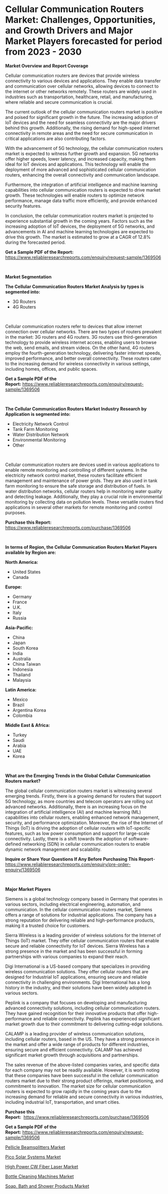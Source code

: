 <p><h1>Cellular Communication Routers Market: Challenges, Opportunities, and Growth Drivers and Major Market Players forecasted for period from 2023 - 2030</h1></p><p><strong>Market Overview and Report Coverage</strong></p>
<p><p>Cellular communication routers are devices that provide wireless connectivity to various devices and applications. They enable data transfer and communication over cellular networks, allowing devices to connect to the internet or other networks remotely. These routers are widely used in industries such as transportation, healthcare, retail, and manufacturing, where reliable and secure communication is crucial.</p><p>The current outlook of the cellular communication routers market is positive and poised for significant growth in the future. The increasing adoption of IoT devices and the need for seamless connectivity are the major drivers behind this growth. Additionally, the rising demand for high-speed internet connectivity in remote areas and the need for secure communication in critical applications are also contributing factors.</p><p>With the advancement of 5G technology, the cellular communication routers market is expected to witness further growth and expansion. 5G networks offer higher speeds, lower latency, and increased capacity, making them ideal for IoT devices and applications. This technology will enable the deployment of more advanced and sophisticated cellular communication routers, enhancing the overall connectivity and communication landscape.</p><p>Furthermore, the integration of artificial intelligence and machine learning capabilities into cellular communication routers is expected to drive market growth. These technologies will enable routers to optimize network performance, manage data traffic more efficiently, and provide enhanced security features.</p><p>In conclusion, the cellular communication routers market is projected to experience substantial growth in the coming years. Factors such as the increasing adoption of IoT devices, the deployment of 5G networks, and advancements in AI and machine learning technologies are expected to drive this growth. The market is estimated to grow at a CAGR of 12.8% during the forecasted period.</p></p>
<p><strong>Get a Sample PDF of the Report:</strong> <a href="https://www.reliableresearchreports.com/enquiry/request-sample/1369506">https://www.reliableresearchreports.com/enquiry/request-sample/1369506</a></p>
<p>&nbsp;</p>
<p><strong>Market Segmentation</strong></p>
<p><strong>The Cellular Communication Routers Market Analysis by types is segmented into:</strong></p>
<p><ul><li>3G Routers</li><li>4G Routers</li></ul></p>
<p>&nbsp;</p>
<p><p>Cellular communication routers refer to devices that allow internet connection over cellular networks. There are two types of routers prevalent in the market: 3G routers and 4G routers. 3G routers use third-generation technology to provide wireless internet access, enabling users to browse the web, send emails, and stream videos. On the other hand, 4G routers employ the fourth-generation technology, delivering faster internet speeds, improved performance, and better overall connectivity. These routers cater to the increasing demand for wireless connectivity in various settings, including homes, offices, and public spaces.</p></p>
<p><strong>Get a Sample PDF of the Report:</strong>&nbsp;<a href="https://www.reliableresearchreports.com/enquiry/request-sample/1369506">https://www.reliableresearchreports.com/enquiry/request-sample/1369506</a></p>
<p>&nbsp;</p>
<p><strong>The Cellular Communication Routers Market Industry Research by Application is segmented into:</strong></p>
<p><ul><li>Electricity Network Control</li><li>Tank Farm Monitoring</li><li>Water Distribution Network</li><li>Environmental Monitoring</li><li>Other</li></ul></p>
<p>&nbsp;</p>
<p><p>Cellular communication routers are devices used in various applications to enable remote monitoring and controlling of different systems. In the electricity network control market, these routers facilitate efficient management and maintenance of power grids. They are also used in tank farm monitoring to ensure the safe storage and distribution of fuels. In water distribution networks, cellular routers help in monitoring water quality and detecting leakage. Additionally, they play a crucial role in environmental monitoring by collecting data on pollution levels. These versatile routers find applications in several other markets for remote monitoring and control purposes.</p></p>
<p><strong>Purchase this Report:</strong>&nbsp; <a href="https://www.reliableresearchreports.com/purchase/1369506">https://www.reliableresearchreports.com/purchase/1369506</a></p>
<p>&nbsp;</p>
<p><strong>In terms of Region, the Cellular Communication Routers Market Players available by Region are:</strong></p>
<p>
    <p> <strong> North America: </strong>
        <ul>
            <li>United States</li>
            <li>Canada</li>
        </ul>
        </p> 
    <p> <strong> Europe: </strong>
        <ul>
            <li>Germany</li>
            <li>France</li>
            <li>U.K.</li>
            <li>Italy</li>
            <li>Russia</li>
        </ul>
        </p> 
    <p> <strong> Asia-Pacific: </strong>
        <ul>
            <li>China</li>
            <li>Japan</li>
            <li>South Korea</li>
            <li>India</li>
            <li>Australia</li>
            <li>China Taiwan</li>
            <li>Indonesia</li>
            <li>Thailand</li>
            <li>Malaysia</li>
        </ul>
        </p> 
    <p> <strong> Latin America: </strong>
        <ul>
            <li>Mexico</li>
            <li>Brazil</li>
            <li>Argentina Korea</li>
            <li>Colombia</li>
        </ul>
        </p> 
    <p> <strong> Middle East & Africa: </strong>
        <ul>
            <li>Turkey</li>
            <li>Saudi</li>
            <li>Arabia</li>
            <li>UAE</li>
            <li>Korea</li>
        </ul>
    </p>
    </p>
<p>&nbsp;</p>
<p><strong>What are the Emerging Trends in the Global Cellular Communication Routers market?</strong></p>
<p><p>The global cellular communication routers market is witnessing several emerging trends. Firstly, there is a growing demand for routers that support 5G technology, as more countries and telecom operators are rolling out advanced networks. Additionally, there is an increasing focus on the integration of artificial intelligence (AI) and machine learning (ML) capabilities into cellular routers, enabling enhanced network management, security, and performance optimization. Moreover, the rise of the Internet of Things (IoT) is driving the adoption of cellular routers with IoT-specific features, such as low power consumption and support for large-scale connectivity. Lastly, there is a shift towards the adoption of software-defined networking (SDN) in cellular communication routers to enable dynamic network management and scalability.</p></p>
<p><strong>Inquire or Share Your Questions If Any Before Purchasing This Report</strong>- <a href="https://www.reliableresearchreports.com/enquiry/pre-order-enquiry/1369506">https://www.reliableresearchreports.com/enquiry/pre-order-enquiry/1369506</a></p>
<p>&nbsp;</p>
<p><strong>Major Market Players</strong></p>
<p><p>Siemens is a global technology company based in Germany that operates in various sectors, including electrical engineering, automation, and communication. In the cellular communication routers market, Siemens offers a range of solutions for industrial applications. The company has a strong reputation for delivering reliable and high-performance products, making it a trusted choice for customers.</p><p>Sierra Wireless is a leading provider of wireless solutions for the Internet of Things (IoT) market. They offer cellular communication routers that enable secure and reliable connectivity for IoT devices. Sierra Wireless has a strong presence in the market and has been successful in forming partnerships with various companies to expand their reach.</p><p>Digi International is a US-based company that specializes in providing wireless communication solutions. They offer cellular routers that are designed for Industrial IoT applications, ensuring secure and reliable connectivity in challenging environments. Digi International has a long history in the industry, and their solutions have been widely adopted in various sectors.</p><p>Peplink is a company that focuses on developing and manufacturing advanced connectivity solutions, including cellular communication routers. They have gained recognition for their innovative products that offer high-performance and reliable connectivity. Peplink has experienced significant market growth due to their commitment to delivering cutting-edge solutions.</p><p>CALAMP is a leading provider of wireless communication solutions, including cellular routers, based in the US. They have a strong presence in the market and offer a wide range of products for different industries, ensuring secure and efficient connectivity. CALAMP has achieved significant market growth through acquisitions and partnerships.</p><p>The sales revenue of the above-listed companies varies, and specific data for each company may not be readily available. However, it is worth noting that these companies have been successful in the cellular communication routers market due to their strong product offerings, market positioning, and commitment to innovation. The market size for cellular communication routers is expected to grow rapidly in the coming years due to the increasing demand for reliable and secure connectivity in various industries, including industrial IoT, transportation, and smart cities.</p></p>
<p><strong>Purchase this Report:</strong>&nbsp;&nbsp;<a href="https://www.reliableresearchreports.com/purchase/1369506">https://www.reliableresearchreports.com/purchase/1369506</a></p>
<p></p>
<p><strong>Get a Sample PDF of the Report:</strong>&nbsp;<a href="https://www.reliableresearchreports.com/enquiry/request-sample/1369506">https://www.reliableresearchreports.com/enquiry/request-sample/1369506</a></p>
<p><p><a href="https://www.linkedin.com/pulse/pellicle-beamsplitters-market-research-report-provides-pec0c/">Pellicle Beamsplitters Market</a></p><p><a href="https://medium.com/@mikemonahan1944/pico-solar-systems-market-size-cagr-trends-2024-2030-a8bfdb34551d">Pico Solar Systems Market</a></p><p><a href="https://github.com/Chiragrp26/Market-Research-Report-List-1/blob/main/high-power-cw-fiber-laser-market.md">High Power CW Fiber Laser Market</a></p><p><a href="https://www.linkedin.com/pulse/bottle-cleaning-machines-market-size-share-amp-trends-woiae/">Bottle Cleaning Machines Market</a></p><p><a href="https://github.com/AKSHATREPORTPRIME/Market-Research-Report-List-1/blob/main/soap-bath-and-shower-products-market.md">Soap, Bath and Shower Products Market</a></p></p>